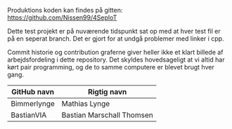 Produktions koden kan findes på gitten: https://github.com/Nissen99/4SepIoT 

Dette test projekt er på nuværende tidspunkt sat op med at hver test fil er på en seperat branch.
Det er gjort for at undgå problemer med linker i cpp.

Commit historie og contribution graferne giver heller ikke et klart billede af arbejdsfordeling i dette repository.
Det skyldes hovedsageligt at vi altid har kørt pair programming, og de to samme computere er blevet brugt hver gang.

| GitHub navn  | Rigtig navn |
| ------------- | ------------- |
| Bimmerlynge  | Mathias Lynge  |
| BastianVIA  | Bastian Marschall Thomsen  |
